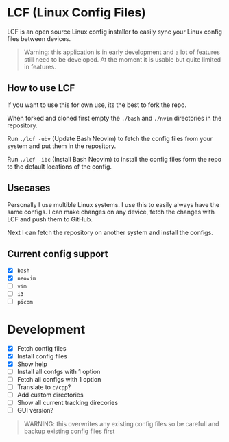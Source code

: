 # LCF (Linux Config Files)
LCF is an open source Linux config installer to easily sync your Linux config files between devices.

> Warning: this application is in early development and a lot of features still need to be developed. At the moment it is usable but quite limited in features.

## How to use LCF
If you want to use this for own use, its the best to fork the repo. 

When forked and cloned first empty the `./bash` and `./nvim` directories in the repository.

Run `./lcf -ubv` (Update Bash Neovim) to fetch the config files from your system and put them in the repository.

Run `./lcf -ibc` (Install Bash Neovim) to install the config files form the repo to the default locations of the config.

## Usecases
Personally I use multible Linux systems. I use this to easily always have the same configs.
I can make changes on any device, fetch the changes with LCF and push them to GitHub.

Next I can fetch the repository on another system and install the configs.

## Current config support
- [x] `bash`
- [x] `neovim`
- [ ] `vim`
- [ ] `i3`
- [ ] `picom`

# Development
- [x] Fetch config files
- [x] Install config files
- [x] Show help
- [ ] Install all confgs with 1 option
- [ ] Fetch all configs with 1 option
- [ ] Translate to `c/cpp`?
- [ ] Add custom directories
- [ ] Show all current tracking direcories
- [ ] GUI version?

> WARNING: this overwrites any existing config files so be carefull and backup existing config files first

